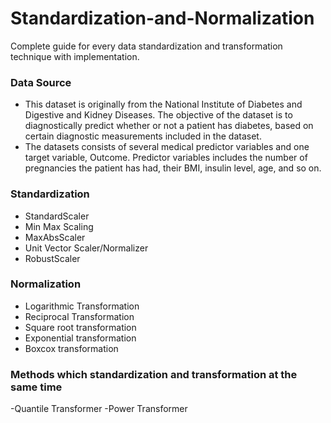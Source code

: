 # Standardization-and-Normalization

Complete guide for every data standardization and transformation technique with implementation.

### Data Source

- This dataset is originally from the National Institute of Diabetes and Digestive and Kidney Diseases. The objective of the dataset is to diagnostically predict whether or not a patient has diabetes, based on certain diagnostic measurements included in the dataset.
- The datasets consists of several medical predictor variables and one target variable, Outcome. Predictor variables includes the number of pregnancies the patient has had, their BMI, insulin level, age, and so on.

### Standardization
- StandardScaler
- Min Max Scaling
- MaxAbsScaler
- Unit Vector Scaler/Normalizer
- RobustScaler

### Normalization
- Logarithmic Transformation
- Reciprocal Transformation
- Square root transformation
- Exponential transformation
- Boxcox transformation

### Methods which standardization and transformation at the same time
-Quantile Transformer
-Power Transformer



